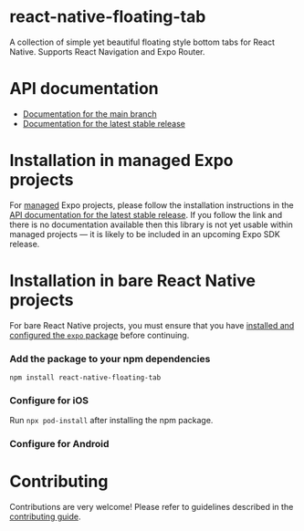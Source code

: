 # react-native-floating-tab

A collection of simple yet beautiful floating style bottom tabs for React Native. Supports React Navigation and Expo Router.

# API documentation

-   [Documentation for the main branch](https://github.com/expo/expo/blob/main/docs/pages/versions/unversioned/sdk/react-native-floating-tab.md)
-   [Documentation for the latest stable release](https://docs.expo.dev/versions/latest/sdk/react-native-floating-tab/)

# Installation in managed Expo projects

For [managed](https://docs.expo.dev/archive/managed-vs-bare/) Expo projects, please follow the installation instructions in the [API documentation for the latest stable release](#api-documentation). If you follow the link and there is no documentation available then this library is not yet usable within managed projects &mdash; it is likely to be included in an upcoming Expo SDK release.

# Installation in bare React Native projects

For bare React Native projects, you must ensure that you have [installed and configured the `expo` package](https://docs.expo.dev/bare/installing-expo-modules/) before continuing.

### Add the package to your npm dependencies

```
npm install react-native-floating-tab
```

### Configure for iOS

Run `npx pod-install` after installing the npm package.

### Configure for Android

# Contributing

Contributions are very welcome! Please refer to guidelines described in the [contributing guide](https://github.com/expo/expo#contributing).
